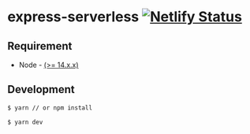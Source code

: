 # express-serverless [![Netlify Status](https://api.netlify.com/api/v1/badges/f40cc0e5-d51a-417b-b2db-c7f1fe958193/deploy-status)](https://app.netlify.com/sites/htdangkhoa/deploys)

## Requirement

- Node - [(>= 14.x.x)](https://nodejs.org/)

## Development

```bash
$ yarn // or npm install

$ yarn dev
```